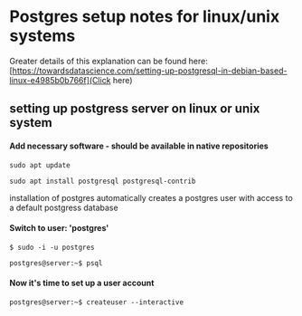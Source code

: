 # Postgres setup notes for linux/unix systems

Greater details of this explanation can be found here:
[https://towardsdatascience.com/setting-up-postgresql-in-debian-based-linux-e4985b0b766f](Click here)



## setting up postgress server on linux or unix system


#### Add necessary software - should be available in native repositories
```
sudo apt update

sudo apt install postgresql postgresql-contrib

```

installation of postgres automatically creates a postgres user with access to a default postgress database

#### Switch to user: 'postgres'
```
$ sudo -i -u postgres

postgres@server:~$ psql

```

#### Now it's time to set up a user account

```
postgres@server:~$ createuser --interactive
```








